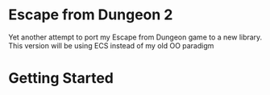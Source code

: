 ﻿# Escape from Dungeon 2

Yet another attempt to port my Escape from Dungeon game to a new library.
This version will be using ECS instead of my old OO paradigm

# Getting Started